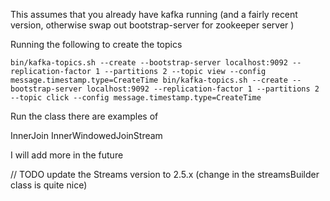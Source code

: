 This assumes that you already have kafka running (and a fairly recent version, otherwise swap out bootstrap-server for zookeeper server )

Running the following to create the topics

`
bin/kafka-topics.sh --create --bootstrap-server localhost:9092 --replication-factor 1 --partitions 2 --topic view --config message.timestamp.type=CreateTime
bin/kafka-topics.sh --create --bootstrap-server localhost:9092 --replication-factor 1 --partitions 2 --topic click --config message.timestamp.type=CreateTime
`

Run the class there are examples of

InnerJoin
InnerWindowedJoinStream

I will add more in the future

// TODO update the Streams version to 2.5.x (change in the streamsBuilder class is quite nice) 
